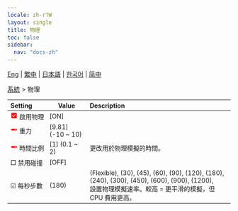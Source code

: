 ```yaml
---
locale: zh-rTW
layout: single
title: 物理
toc: false
sidebar:
  nav: "docs-zh"
---
```

[Eng](/dancexr/menu/2025.4/system/physics) | [繁中](/tw/dancexr/menu/2025.4/system/physics) | [日本語](/jp/dancexr/menu/2025.4/system/physics) | [한국어](/kr/dancexr/menu/2025.4/system/physics) | [简中](/zh/dancexr/menu/2025.4/system/physics)

[系統](../menu#系統) > 物理



| Setting | Value | Description |
| :--- | --- | :--- |
|<nobr><img src="/images/icon/ic_check_on.png" alt="check on icon"/> 啟用物理</nobr>| [ON] | 
|<nobr><img src="/images/icon/ic_slider.png" alt="slider icon"/> 重力</nobr>| [9.81] (-10 ~ 10) | 
|<nobr><img src="/images/icon/ic_slider.png" alt="slider icon"/> 時間比例</nobr>| [1] (0.1 ~ 2) | 更改用於物理模擬的時間。
|<nobr> □ 禁用碰撞</nobr>| [OFF] | 
|<nobr>☑ 每秒步數</nobr>| (180) | (Flexible), (30), (45), (60), (90), (120), (180), (240), (300), (450), (600), (900), (1200), <br/>設置物理模擬速率。較高 = 更平滑的模擬，但 CPU 費用更高。
